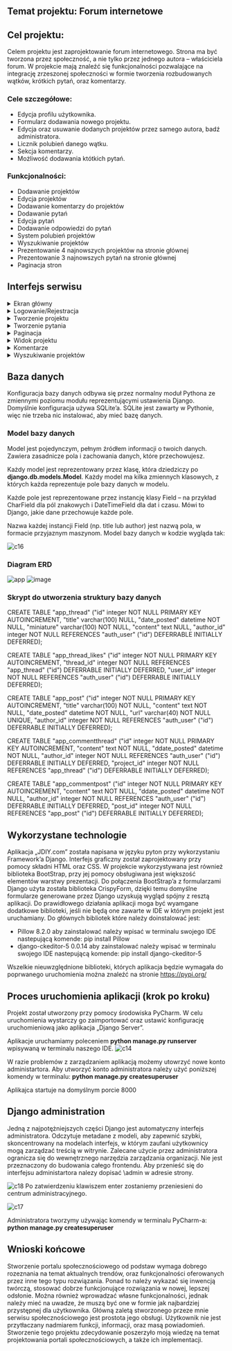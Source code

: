 ## Temat projektu: Forum internetowe 

## Cel projektu:
Celem projektu jest zaprojektowanie forum internetowego. Strona ma być tworzona przez społeczność, a nie tylko przez jednego autora – właściciela forum. 
W projekcie mają znaleźć się funkcjonalności pozwalające na integrację zrzeszonej społeczności w formie tworzenia rozbudowanych wątków, krótkich pytań, oraz komentarzy.

### Cele szczegółowe:
* Edycja profilu użytkownika.
* Formularz dodawania nowego projektu.
* Edycja oraz usuwanie dodanych projektów przez samego autora, badź administratora.
* Licznik polubień danego wątku.
* Sekcja komentarzy.
* Możliwość dodawania któtkich pytań.

### Funkcjonalności:
* Dodawanie projektów
* Edycja projektów
* Dodawanie komentarzy do projektów
* Dodawanie pytań
* Edycja pytań
* Dodawanie odpowiedzi do pytań
* System polubień projektów
* Wyszukiwanie projektów
* Prezentowanie 4 najnowszych projektów na stronie głównej
* Prezentowanie 3 najnowszych pytań na stronie głównej
* Paginacja stron

## Interfejs serwisu
<details> <summary>Ekran główny </summary>
  
Górną część strony zajmuje menu, które pozwala na przechodzenie pomiędzy podstronami. W obrębie przestrzeni banner’a znajduje się przycisk pozwalający na przejście do okna logowania lub rejestracji użytkownika. Menu jest w pełni responsywne.
  
  ![c3](https://user-images.githubusercontent.com/58951668/121755323-2e83ad80-cb17-11eb-9bef-4354767e0ac9.PNG)
  
Na stronie głównej prezentowany jest kolaż składający się z 4 najnowszych postów. Wyświetlana jest ich miniatura, tytuł ( jeśli się mieści to max 2 linie), oraz ilość polubień przez użytkowników.  
  ![c1](https://user-images.githubusercontent.com/58951668/121754718-9802bc80-cb15-11eb-8a85-b5e684c152a9.PNG)
  
Poniżej kolażu wyświetlane są 3 najnowsze pytania użytkowników.
  ![c2](https://user-images.githubusercontent.com/58951668/121754764-b799e500-cb15-11eb-8d2a-1e1045883653.PNG)

Na wszystkich podstronach aplikacji widnieje przycisk dodawania nowego projektu lub pytania. Po najechaniu na znany z wielu aplikacji przycisk  sprzęgany z tworzeniem nowej wiadomości wyświetlają się dwa kolejne, których ikony są skojarzone z ich funkcjonalnościami.
  ![c4](https://user-images.githubusercontent.com/58951668/121755204-e1074080-cb16-11eb-8fe6-746c31a846ad.png)
  
Stronę zamyka stopka w niespotykanym stylu. Ukośne kreski które w niej zastosowałem nadają dynamiki całości oraz przykuwają uwagę użytkownika. W stopce zostały zawarte najważniejsze informacje tj.: adres strony, dane kontaktowe oraz odnośniki do poszczególnych mediów społecznościowych.
  ![c5](https://user-images.githubusercontent.com/58951668/121755470-8c17fa00-cb17-11eb-99a6-108bdb690c26.PNG)


</details>
<details> <summary>Logowanie/Rejestracja</summary>
  
Formularz logowania jest prosty i przyjazny dla użytkownika.
  ![c6](https://user-images.githubusercontent.com/58951668/121755633-f6309f00-cb17-11eb-943f-75cda62e6680.PNG)

Rejestracja jest równie prosta. Wymaga uzupełnienia wszystkich pól wraz ze spełnieniem odpowiednich standardów.
  ![c7](https://user-images.githubusercontent.com/58951668/121755711-2ed07880-cb18-11eb-838f-8733cb068b9b.PNG)

</details>
<details> <summary>Tworzenie projektu</summary>
  
Podczas tworzenia projektu mamy dwa obowiązkowe do wypełnienia pola: tytuł oraz minuatura. Mamy tutaj dostęp to ckeditora który oferuje funkcje dostępne w tradycyjnych edytorach tekstu, takie jak formatowanie (pogrubienie, kursywa, podkreślenie, listy numerowane i punktowane), tabele, cytowanie blokowe, linkowanie do zasobów sieciowych, wstawianie grafik, wklejanie zawartości z Microsoft Word, cofanie i przywracanie operacji oraz inne narzędzia do formatowania HTML. Ma także wbudowane narzędzie do sprawdzania pisowni w locie.
  
  ![c8](https://user-images.githubusercontent.com/58951668/121755955-d483e780-cb18-11eb-9b31-ab0944dd4d3b.PNG)

</details>
<details> <summary>Tworzenie pytania</summary>
Użytkownicy mogą również oprócz projektów dodawać krótkie pytania. Posiadają one identyczne funkcjonalności jak projekty z tą różnicą, że mogą one zawierać jedynie pytania tekstowe.
  
  ![c9](https://user-images.githubusercontent.com/58951668/121756210-a18e2380-cb19-11eb-8d56-40e77473c301.PNG)

</details>
<details> <summary>Paginacja</summary>
  Dla widoku wszystkich projektów oraz pytań został zastosowany mechanizm paginacji stron. Ma on za zadanie zwiększyć szybkość ładowania strony. W rezultacie użytkownik traci mniej czasu na ładowanie treści, których nie potrzebuje w danym momencie. Dla pytań paginacja odbywa się gdy ich liczba przekroczy 10 natomiast w przypadku projektów limit na stronę wynosi 6.
  
  ![c10](https://user-images.githubusercontent.com/58951668/121756396-38f37680-cb1a-11eb-9533-2293e1404f5d.PNG)

</details>
<details> <summary>Widok projektu</summary>
Po wybraniu projektu ze strony głównej, lub widoku projektów użytkownik zostanie przeniesiony do szczegółów projektu. W widoku prezentowana jest cała treść zamieszczonego projektu. W górnej części znajduje się tytuł projektu, niżej dane osoby, która jest autorem projektu. Ponad to wyświetlana jest również liczba polubień oraz zdjęcie profilowe użytkownika. Następnie zostaje pokazane zdjęcie miniaturki projektu, po czym pojawia się właściwa treść postu. Projekt umożliwia edycję oraz jego usunięcie poprzez autora, oraz usunięcie przez administratora.
  
  ![c11](https://user-images.githubusercontent.com/58951668/121756521-aef7dd80-cb1a-11eb-921b-614016122751.PNG)
</details>
<details> <summary>Komentarze</summary>
Widok projektu posiada również sekcję komentarzy. Jest ona wyposażona w funkcję ich usuwania przez autora komentarza, oraz administratora. W komentarzu prezentowany jest pseudonim użytkownika, jego zdjęcie profilowe, oraz treść odpowiedzi.
  
  ![c12](https://user-images.githubusercontent.com/58951668/121756641-1f9efa00-cb1b-11eb-8e29-8d483dae40a7.PNG)

Sekcja komentarzy istnieje również dla pytań i jest tak samo wyposażona jak skecja komentarzy dla projektów.
  ![c13](https://user-images.githubusercontent.com/58951668/121756785-9936e800-cb1b-11eb-9bb4-8bf99568f896.PNG)

</details>
<details> <summary>Wyszukiwanie projektów</summary>
Na wszystkich podstronach aplikacji widnieje pole wyszukiwania projektu. Po wpisaniu całego bądź fragmentu tytułu i zatwierdzeniu ackji klawiszem enter zostanie wyświetlony poszukiwany przez nas projekt.
  
  ![c15](https://user-images.githubusercontent.com/58951668/121769741-9f51b680-cb65-11eb-8d39-7d897c8f54f7.PNG)

</details>

## Baza danych
Konfiguracja bazy danych odbywa się przez normalny moduł Pythona ze zmiennymi poziomu modułu reprezentującymi ustawienia Django. Domyślnie konfiguracja używa SQLite’a. SQLite jest zawarty w Pythonie, więc nie trzeba nic instalować, aby mieć bazę danych.

### Model bazy danych
Model jest pojedynczym, pełnym źródłem informacji o twoich danych. Zawiera zasadnicze pola i zachowania danych, które przechowujesz.

Każdy model jest reprezentowany przez klasę, która dziedziczy po **django.db.models.Model**. Każdy model ma kilka zmiennych klasowych, z których każda reprezentuje pole bazy    danych w modelu.

Każde pole jest reprezentowane przez instancję klasy Field – na przykład CharField dla pól znakowych i DateTimeField dla dat i czasu. Mówi to Django, jakie dane przechowuje każde pole.

Nazwa każdej instancji Field (np. title lub author) jest nazwą pola, w formacie przyjaznym maszynom.
Model bazy danych w kodzie wygląda tak:
  
  ![c16](https://user-images.githubusercontent.com/58951668/121770139-d6c16280-cb67-11eb-9504-94e486a9e1eb.PNG)


### Diagram ERD
![app](https://user-images.githubusercontent.com/58951668/114049692-f4362f80-988b-11eb-87ea-1e0195b8b860.png)
![image](https://user-images.githubusercontent.com/58951668/114904786-80aa9a00-9e18-11eb-8976-5cfb72d6db07.png)

### Skrypt do utworzenia struktury bazy danych
CREATE TABLE "app_thread" ("id" integer NOT NULL PRIMARY KEY AUTOINCREMENT, "title" varchar(100) NULL, "date_posted" datetime NOT NULL, "miniature" varchar(100) NOT NULL, "content" text NULL, "author_id" integer NOT NULL REFERENCES "auth_user" ("id") DEFERRABLE INITIALLY DEFERRED);

CREATE TABLE "app_thread_likes" ("id" integer NOT NULL PRIMARY KEY AUTOINCREMENT, "thread_id" integer NOT NULL REFERENCES "app_thread" ("id") DEFERRABLE INITIALLY DEFERRED, "user_id" integer NOT NULL REFERENCES "auth_user" ("id") DEFERRABLE INITIALLY DEFERRED);

CREATE TABLE "app_post" ("id" integer NOT NULL PRIMARY KEY AUTOINCREMENT, "title" varchar(100) NOT NULL, "content" text NOT NULL, "date_posted" datetime NOT NULL, "url" varchar(40) NOT NULL UNIQUE, "author_id" integer NOT NULL REFERENCES "auth_user" ("id") DEFERRABLE INITIALLY DEFERRED);

CREATE TABLE "app_commentthread" ("id" integer NOT NULL PRIMARY KEY AUTOINCREMENT, "content" text NOT NULL, "ddate_posted" datetime NOT NULL, "author_id" integer NOT NULL REFERENCES "auth_user" ("id") DEFERRABLE INITIALLY DEFERRED, "project_id" integer NOT NULL REFERENCES "app_thread" ("id") DEFERRABLE INITIALLY DEFERRED);

CREATE TABLE "app_commentpost" ("id" integer NOT NULL PRIMARY KEY AUTOINCREMENT, "content" text NOT NULL, "ddate_posted" datetime NOT NULL, "author_id" integer NOT NULL REFERENCES "auth_user" ("id") DEFERRABLE INITIALLY DEFERRED, "post_id" integer NOT NULL REFERENCES "app_post" ("id") DEFERRABLE INITIALLY DEFERRED);

## Wykorzystane technologie
Aplikacja „JDIY.com” została napisana w języku pyton przy wykorzystaniu Framework’a Django. Interfejs graficzny został zaprojektowany przy pomocy składni HTML oraz CSS. W projekcie wykorzystywana jest również biblioteka BootStrap, przy jej pomocy obsługiwana jest większość elementów warstwy prezentacji. Do połączenia BootStrap’a z formularzami Django użyta została biblioteka CrispyForm, dzięki temu domyślne formularze generowane przez Django uzyskują wygląd spójny z resztą aplikacji. Do prawidłowego działania aplikacji moga być wyamgane dodatkowe biblioteki, jeśli nie będą one zawarte w IDE w którym projekt jest uruchamiany. Do głównych bibliotek które należy doinstalować jest:
- Pillow 8.2.0
aby zainstalować należy wpisać w terminalu swojego IDE nastepującą komende: pip install Pillow
- django-ckeditor-5 0.0.14
aby zainstalować należy wpisać w terminalu swojego IDE nastepującą komende: pip install django-ckeditor-5

Wszelkie nieuwzględnione biblioteki, których aplikacja będzie wymagała do poprwanego uruchomienia można znaleźć na stronie https://pypi.org/

## Proces uruchomienia aplikacji (krok po kroku)
Projekt został utworzony przy pomocy środowiska PyCharm. W celu uruchomienia wystarczy go zaimportować oraz ustawić konfigurację uruchomieniową jako aplikacja „Django Server”.

Aplikacje uruchamiamy poleceniem **python manage.py runserver** wpisywaną w terminalu naszego IDE.
![c14](https://user-images.githubusercontent.com/58951668/121757671-97225880-cb1e-11eb-8cf3-69e1b3958ba6.PNG)


W razie problemów z zarządzaniem aplikacją możemy utowrzyć nowe konto administartora. Aby utworzyć konto administratora należy użyć poniższej komendy w terminalu:
**python manage.py createsuperuser**

Aplikajca startuje na domyślnym porcie 8000

## Django administration
Jedną z najpotężniejszych części Django jest automatyczny interfejs administratora. Odczytuje metadane z modeli, aby zapewnić szybki, skoncentrowany na modelach interfejs, w którym zaufani użytkownicy mogą zarządzać treścią w witrynie. Zalecane użycie przez administratora ogranicza się do wewnętrznego narzędzia zarządzania organizacji. Nie jest przeznaczony do budowania całego frontendu. Aby przenieść się do interfejsu administartora nalezy dopisać \admin w adresie strony.

![c18](https://user-images.githubusercontent.com/58951668/121770437-95ca4d80-cb69-11eb-9845-50bd016fcedc.PNG)
 Po zatwierdzeniu klawiszem enter zostaniemy przeniesieni do centrum administracyjnego.
 
![c17](https://user-images.githubusercontent.com/58951668/121770475-c01c0b00-cb69-11eb-8c5f-2057160247db.PNG)

Administratora tworzymy używając komendy w terminalu PyCharm-a: **python manage.py createsuperuser**

## Wnioski końcowe
Stworzenie portalu społecznościowego od podstaw wymaga dobrego rozeznania na temat aktualnych trendów, oraz funkcjonalności oferowanych przez inne tego typu rozwiązania. Ponad to należy wykazać się inwencją twórczą, stosować dobrze funkcjonujące rozwiązania w nowej, lepszej odsłonie. Można również wprowadzać własne funkcjonalności, jednak należy mieć na uwadze, że muszą być one w formie jak najbardziej przystępnej dla użytkownika. Główną zaletą stworzonego przeze mnie serwisu społecznościowego jest prostota jego obsługi. Użytkownik nie jest przytłaczany nadmiarem funkcji, informacji, oraz masą powiadomień. Stworzenie tego projektu zdecydowanie poszerzyło moją wiedzę na temat projektowania portali społecznościowych, a także ich implementacji.
